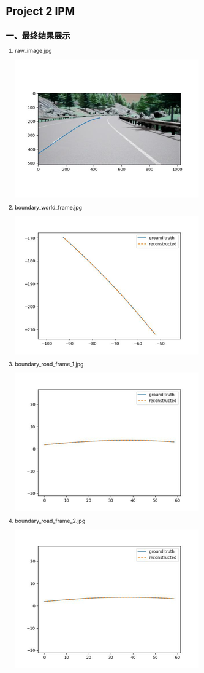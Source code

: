 # Project 2 IPM

## 一、最终结果展示

1. raw_image.jpg

   <img src="raw_image.jpg" alt="raw_image" style="zoom: 80%;" />

2. boundary_world_frame.jpg

   ![boundary_world_frame](boundary_world_frame.jpg)

3. boundary_road_frame_1.jpg

   ![boundary_road_frame_1](boundary_road_frame_1.jpg)

4. boundary_road_frame_2.jpg

   ![boundary_road_frame_2](boundary_road_frame_2.jpg)





